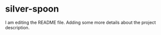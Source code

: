# silver-spoon

I am editing the README file. Adding some more details about the project description.

